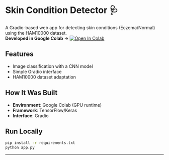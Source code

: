 # Skin Condition Detector 🩺

A Gradio-based web app for detecting skin conditions (Eczema/Normal) using the HAM10000 dataset.  
**Developed in Google Colab** → [![Open In Colab](https://colab.research.google.com/assets/colab-badge.svg)](https://colab.research.google.com/github/your-username/repo-name/blob/main/skin_detector.ipynb)

## Features
- Image classification with a CNN model
- Simple Gradio interface
- HAM10000 dataset adaptation

## How It Was Built
- **Environment**: Google Colab (GPU runtime)  
- **Framework**: TensorFlow/Keras  
- **Interface**: Gradio  

## Run Locally
```bash
pip install -r requirements.txt
python app.py
```

---

